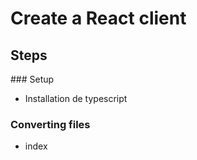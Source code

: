 # Create a React client

## Steps

### Setup

- Installation de typescript

### Converting files

- index
